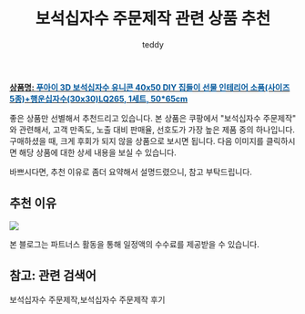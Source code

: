 ﻿---
layout: post
title:  "보석십자수 주문제작 관련 상품 추천"
author: teddy
categories: [ 가구/인테리어 ]
tags: [보석십자수 주문제작,보석십자수 주문제작 후기]
image: https://static.coupangcdn.com/image/vendor_inventory/d8a5/400a116d39fc08b5c6503de473f4a341540624113412fd267495b7666887.jpg 
description: "쿠팡에서 보석십자수 주문제작 관련 상품으로 가장 고객 선호도가 높은 제품 중 하나입니다."
---

<a href="https://link.coupang.com/re/AFFSDP?lptag=AF5184500&pageKey=1751139475&itemId=2982183904&vendorItemId=72980748346&traceid=V0-153-20c050c9a04017cf"><b>상품명: <font color='#01579B'>푸아이 3D 보석십자수 유니콘 40x50 DIY 집들이 선물 인테리어 소품(사이즈 5종)+행운십자수(30x30)LQ265, 1세트, 50*65cm</font></b></a>

좋은 상품만 선별해서 추천드리고 있습니다.
본 상품은 쿠팡에서 "보석십자수 주문제작" 와 관련해서, 고객 만족도, 노출 대비 판매율, 선호도가 가장 높은 제품 중의 하나입니다.
구매하셨을 때, 크게 후회가 되지 않을 상품으로 보시면 됩니다. 
다음 이미지를 클릭하시면 해당 상품에 대한 상세 내용을 보실 수 있습니다.

바쁘시다면, 추천 이유로 좀더 요약해서 설명드렸으니, 참고 부탁드립니다.

## 추천 이유 

<a href="https://link.coupang.com/re/AFFSDP?lptag=AF5184500&pageKey=1751139475&itemId=2982183904&vendorItemId=72980748346&traceid=V0-153-20c050c9a04017cf"><img src="https://thumbnail6.coupangcdn.com/thumbnails/remote/q89/image/vendor_inventory/d647/df48150f346496226d114785021464da9b290da630628f78c09feb8c816c.jpg"></a> 

본 블로그는 파트너스 활동을 통해 일정액의 수수료를 제공받을 수 있습니다.

## 참고: 관련 검색어    
보석십자수 주문제작,보석십자수 주문제작 후기